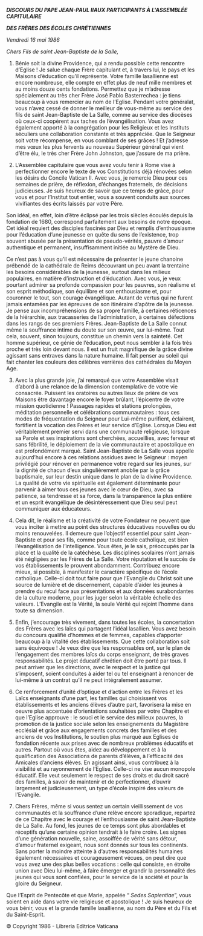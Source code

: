 ***DISCOURS DU PAPE JEAN-PAUL II******AUX PARTICIPANTS À L'ASSEMBLÉE CAPITULAIRE***

***DES FRÈRES DES ÉCOLES CHRÉTIENNES***

*Vendredi 16 mai 1986*

*Chers Fils de saint Jean-Baptiste de la Salle,*

1. Bénie soit la divine Providence, qui a rendu possible cette rencontre d’Eglise ! Je salue chaque Frère capitulant et, à travers lui, le pays et les Maisons d’éducation qu’il représente. Votre famille lasallienne est encore nombreuse, elle compte en effet plus de neuf mille membres et au moins douze cents fondations. Permettez que je m’adresse spécialement au très cher Frère José Pablo Basterrechea : je tiens beaucoup à vous remercier au nom de l’Eglise. Pendant votre généralat, vous n’avez cessé de donner le meilleur de vous-même au service des fils de saint Jean-Baptiste de La Salle, comme au service des diocèses où ceux-ci coopèrent aux taches de l’évangélisation. Vous avez également apporté à la congrégation pour les Religieux et les Instituts séculiers une collaboration constante et très appréciée. Que le Seigneur soit votre récompense, en vous comblant de ses grâces ! Et j’adresse mes vœux les plus fervents au nouveau Supérieur général qui vient d’être élu, le très cher Frère John Johnston, que j’assure de ma prière.

2. L’Assemblée capitulaire que vous avez voulu tenir à Rome vise à perfectionner encore le texte de vos Constitutions déjà rénovées selon les désirs du Concile Vatican II. Avec vous, je remercie Dieu pour ces semaines de prière, de réflexion, d’échanges fraternels, de décisions judicieuses. Je suis heureux de savoir que ce temps de grâce, pour vous et pour l’Institut tout entier, vous a souvent conduits aux sources vivifiantes des écrits laissés par votre Père.

Son idéal, en effet, loin d’être éclipsé par les trois siècles écoulés depuis la fondation de 1680, correspond parfaitement aux besoins de notre époque. Cet idéal requiert des disciples fascinés par Dieu et remplis d’enthousiasme pour l’éducation d’une jeunesse en quête du sens de l’existence, trop souvent abusée par la présentation de pseudo-vérités, pauvre d’amour authentique et permanent, insuffisamment initiée au Mystère de Dieu.

Ce n’est pas à vous qu’il est nécessaire de présenter le jeune chanoine prébendé de la cathédrale de Reims découvrant un peu avant la trentaine les besoins considérables de la jeunesse, surtout dans les milieux populaires, en matière d’instruction et d’éducation. Avec vous, je veux pourtant admirer sa profonde compassion pour les pauvres, son réalisme et son esprit méthodique, son équilibre et son enthousiasme et, pour couronner le tout, son courage évangélique. Autant de vertus qui ne furent jamais entamées par les épreuves de son itinéraire d’apôtre de la jeunesse. Je pense aux incompréhensions de sa propre famille, à certaines réticences de la hiérarchie, aux tracasseries de l’administration, à certaines défections dans les rangs de ses premiers Frères. Jean-Baptiste de La Salle connut même la souffrance intime du doute sur son œuvre, sur lui-même. Tout cela, souvent, sinon toujours, constitue un chemin vers la sainteté. Cet homme supérieur, ce génie de l’éducation, peut nous sembler à la fois très proche et très loin devant nous. Il est un fruit magnifique de la grâce divine agissant sans entraves dans la nature humaine. Il fait penser au soleil qui fait chanter les couleurs des célèbres verrières des cathédrales du Moyen Age.

3. Avec la plus grande joie, j’ai remarqué que votre Assemblée visait d’abord à une relance de la dimension contemplative de votre vie consacrée. Puissent les oratoires ou autres lieux de prière de vos Maisons être davantage encore le foyer brûlant, l’épicentre de votre mission quotidienne ! Passages rapides et stations prolongées, méditation personnelle et célébrations communautaires : tous ces modes de fréquentation du Seigneur pour Lui-même purifient, éclairent, fortifient la vocation des Frères et leur service d’Eglise. Lorsque Dieu est véritablement premier servi dans une communauté religieuse, lorsque sa Parole et ses inspirations sont cherchées, accueillies, avec ferveur et sans fébrilité, le déploiement de la vie communautaire et apostolique en est profondément marqué. Saint Jean-Baptiste de La Salle vous appelle aujourd’hui encore à ces relations assidues avec le Seigneur : moyen privilégié pour rénover en permanence votre regard sur les jeunes, sur la dignité de chacun d’eux singulièrement anoblie par la grâce baptismale, sur leur destin unique dans le plan de la divine Providence. La qualité de votre vie spirituelle est également déterminante pour parvenir à aimer tous ces jeunes avec le cœur de Dieu, avec sa patience, sa tendresse et sa force, dans la transparence la plus entière et un esprit évangélique de désintéressement que Dieu seul peut communiquer aux éducateurs.

4. Cela dit, le réalisme et la créativité de votre Fondateur ne peuvent que vous inciter à mettre au point des structures éducatives nouvelles ou du moins renouvelées. Il demeure que l’objectif essentiel pour saint Jean-Baptiste et pour ses fils, comme pour toute école catholique, est bien l’évangélisation de l’intelligence. Vous êtes, je le sais, préoccupés par la place et la qualité de la catéchèse. Les disciplines scolaires n’ont jamais été négligées par les Frères de La Salle. Votre réputation et le succès de vos établissements le prouvent abondamment. Contribuez encore mieux, si possible, à manifester le caractère spécifique de l’école catholique. Celle-ci doit tout faire pour que l’Evangile du Christ soit une source de lumière et de discernement, capable d’aider les jeunes à prendre du recul face aux présentations et aux données surabondantes de la culture moderne, pour les juger selon la véritable échelle des valeurs. L’Evangile est la Vérité, la seule Vérité qui rejoint l’homme dans toute sa dimension.

5. Enfin, j’encourage très vivement, dans toutes les écoles, la concertation des Frères avec les laïcs qui partagent l’idéal lasallien. Vous avez besoin du concours qualifié d’hommes et de femmes, capables d’apporter beaucoup à la vitalité des établissements. Que cette collaboration soit sans équivoque ! Je veux dire que les responsables ont, sur le plan de l’engagement des membres laïcs du corps enseignant, de très graves responsabilités. Le projet éducatif chrétien doit être porté par tous. Il peut arriver que les directions, avec le respect et la justice qui s’imposent, soient conduites à aider tel ou tel enseignant à renoncer de lui-même à un contrat qu’il ne peut intégralement assumer.

6. Ce renforcement d’unité d’optique et d’action entre les Frères et les Laïcs enseignants d’une part, les familles qui choisissent vos établissements et les anciens élèves d’autre part, favorisera la mise en oeuvre plus accentuée d’orientations souhaitées par votre Chapitre et que l’Eglise approuve : le souci et le service des milieux pauvres, la promotion de la justice sociale selon les enseignements du Magistère ecclésial et grâce aux engagements concrets des familles et des anciens de vos Institutions, le soutien plus marqué aux Eglises de fondation récente aux prises avec de nombreux problèmes éducatifs et autres. Partout où vous êtes, aidez au développement et à la qualification des Associations de parents d’élèves, à l’efficacité des Amicales d’anciens élèves. En agissant ainsi, vous contribuez à la visibilité et au rayonnement de l’Eglise. Celle-ci ne vise aucun monopole éducatif. Elle veut seulement le respect de ses droits et du droit sacré des familles, à savoir de maintenir et de perfectionner, d’ouvrir largement et judicieusement, un type d’école inspiré des valeurs de l’Evangile.

7. Chers Frères, même si vous sentez un certain vieillissement de vos communautés et la souffrance d’une relève encore sporadique, repartez de ce Chapitre avec le courage et l’enthousiasme de saint Jean-Baptiste de La Salle. Au fond, les jeunes de ce temps sont plus abordables et réceptifs qu’une certaine opinion tendrait à le faire croire. Les signes d’une génération nouvelle, saine, assoiffée de vérité sans détour, d’amour fraternel exigeant, nous sont donnés sur tous les continents. Sans porter la moindre atteinte à d’autres responsabilités humaines également nécessaires et courageusement vécues, on peut dire que vous avez une des plus belles vocations : celle qui consiste, en étroite union avec Dieu lui-même, à faire émerger et grandir la personnalité des jeunes qui vous sont confiées, pour le service de la société et pour la gloire du Seigneur.

Que l’Esprit de Pentecôte et que Marie, appelée “ *Sedes Sapientiae*”, vous soient en aide dans votre vie religieuse et apostolique ! Je suis heureux de vous bénir, vous et la grande famille lasallienne, au nom du Père et du Fils et du Saint-Esprit.

© Copyright 1986 - Libreria Editrice Vaticana